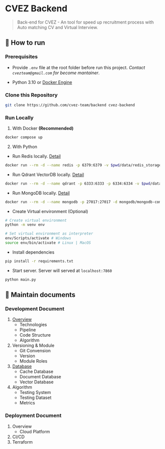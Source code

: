 # CVEZ Backend

> Back-end for CVEZ - An tool for speed up recruitment process with Auto matching CV and Virtual Interview.

## 🚀 How to run

### Prerequisites

- Provide `.env` file at the root folder before run this project. _Contact `cvezteam@gmail.com` for become mantainer_.

- Python 3.10 or [Docker Engine](https://docs.docker.com/engine/)

### Clone this Repository

```sh
git clone https://github.com/cvez-team/backend cvez-backend
```

### Run Locally

1. With Docker **(Recommended)**

```sh
docker compose up
```

2. With Python

- Run Redis locally. [Detail](https://redis.io/docs/latest/operate/oss_and_stack/install/install-stack/docker/)

```sh
docker run --rm -d --name redis -p 6379:6379 -v $pwd/data/redis_storage/:/data redis/redis-stack-server:latest
```

- Run Qdrant VectorDB locally. [Detail](https://qdrant.tech/documentation/quickstart/)

```sh
docker run --rm -d --name qdrant -p 6333:6333 -p 6334:6334 -v $pwd/data/qdrant_storage:/qdrant/storage:z qdrant/qdrant
```

- Run MongoDB locally. [Detail](https://www.mongodb.com/docs/manual/tutorial/install-mongodb-community-with-docker/)

```sh
docker run --rm -d --name mongodb -p 27017:27017 -d mongodb/mongodb-community-server:latest
```

- Create Virtual environment (Optional)

```sh
# Create virtual environment
python -m venv env

# Set virtual environment as interpreter
env/Scripts/activate # Windows
source env/bin/activate # Linux | MacOS
```

- Install dependencies

```sh
pip install -r requirements.txt
```

- Start server. Server will served at `localhost:7860`

```sh
python main.py
```

## 📖 Maintain documents

### Development Document

1. [Overview](/docs/Development/1.%20Overview.md)
   - Technologies
   - Pipeline
   - Code Structure
   - Algorithm
2. Versioning & Module
   - Git Convension
   - Version
   - Module Roles
3. [Database](/docs/Development/3.%20Database.md)
   - Cache Database
   - Document Database
   - Vector Database
4. Algorithm
   - Testing System
   - Testing Dataset
   - Metrics

### Deployment Document

1. Overview
   - Cloud Platform
2. CI/CD
3. Terraform
